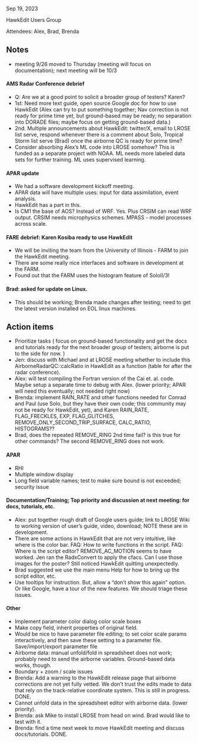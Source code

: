 Sep 19, 2023

HawkEdit Users Group

Attendees: Alex, Brad, Brenda  

## Notes
* meeting 9/26 moved to Thursday (meeting will focus on documentation); next meeting will be 10/3 

#### AMS Radar Conference debrief
* Q: Are we at a good point to solicit a broader group of testers? Karen?
* 1st:  Need more text guide, open source Google doc for how to use HawkEdit (Alex can try to put something together; Nav correction is not ready for prime time yet, but ground-based may be ready; no separation into DORADE files; maybe focus on getting ground-based data.)
* 2nd. Multiple announcements about HawkEdit: twitter/X, email to LROSE list serve, respond whenever there is a comment about Solo, Tropical Storm list serve (Brad) once the airborne QC is ready for prime time?
* Consider absorbing Alex’s ML code into LROSE somehow? This is funded as a separate project with NOAA.  ML needs more labeled data sets for further training.  ML uses supervised learning. 
#### APAR update
* We had a software development kickoff meeting.  
* APAR data will have multiple uses: input for data assimilation, event analysis.
* HawkEdit has a part in this.
* Is CM1 the base of AOS? Instead of WRF.  Yes. Plus CRSIM can read WRF output. CRSIM needs microphysics schemes. MPASS - model processes across scale.

#### FARE debrief: Karen Kosiba ready to use HawkEdit
* We will be inviting the team from the University of Illinois - FARM to join the HawkEdit meeting.
* There are some really nice interfaces and software in development at the FARM.
* Found out that the FARM uses the histogram feature of SoloII/3!  

#### Brad: asked for update on Linux. 
* This should be working; Brenda made changes after testing; need to get the latest version installed on EOL linux machines.

## Action items
* Prioritize tasks ( focus on ground-based functionality  and get the docs and tutorials ready for the next broader group of testers; airborne is put to the side for now. )
* Jen: discuss with Michael and at LROSE meeting whether to include this AirborneRadarQC::calcRatio in HawkEdit as a function (table for after the radar conference).
* Alex: will test compiling  the Fortran version of the Cai et. al. code. Maybe setup a separate time to debug with Alex. (lower priority; APAR will need this eventually; not needed right now)
* Brenda: implement RAIN_RATE and other functions needed for Conrad and Paul (use Solo, but they have their own code; this community may not be ready for HawkEdit, yet), and Karen
RAIN_RATE,
FLAG_FRECKLES,
EXP,
FLAG_GLITCHES,
REMOVE_ONLY_SECOND_TRIP_SURFACE,
CALC_RATIO,
HISTOGRAMS??
* Brad, does the repeated REMOVE_RING 2nd time fail? is this true for other commands? The second REMOVE_RING does not work.
#### APAR
* RHI 
* Multiple window display
* Long field variable names; test to make sure bound is not exceeded; security issue
#### Documentation/Training; Top priority and discussion at next meeting: for docs, tutorials, etc. 
* Alex: put together rough draft of Google users guide; link to LROSE Wiki to working version of user’s guide, video, download; NOTE these are in development.
* There are some actions in HawkEdit that are not very intuitive, like where is the color bar. FAQ:  How to write functions in the script.  FAQ: Where is the script editor?   REMOVE_AC_MOTION seems to have worked.  Jen ran the RadxConvert to apply the cfacs.  Can I use those images for the poster? Still noticed HawkEdit quitting unexpectedly.   
* Brad suggested we use the main menu Help for how to bring up the script editor, etc. 
* Use tooltips for instruction. But, allow a “don’t show this again” option.  Or like Google, have a tour of the new features.  We should triage these issues. 
#### Other
* Implement parameter color dialog color scale boxes
* Make copy field, inherit properties of original field.
* Would be nice to have parameter file editing; to set color scale params interactively, and then save these setting to a parameter file.
Save/import/export parameter file
* Airborne data: manual unfold/fold in spreadsheet does not work; probably need to send the airborne variables. Ground-based data works, though.
* Boundary + zoom / scale issues
* Brenda: Add a warning to the HawkEdit release page that airborne corrections are not yet fully vetted.  We don’t trust the edits made to data that rely on the track-relative coordinate system.  This is still in progress. DONE.
* Cannot unfold data in the spreadsheet editor with airborne data. (lower priority).
* Brenda: ask Mike to install LROSE from head on wind. Brad would like to test with it.
* Brenda: find a time next week to move HawkEdit meeting and discuss docs/tutorials. DONE.
